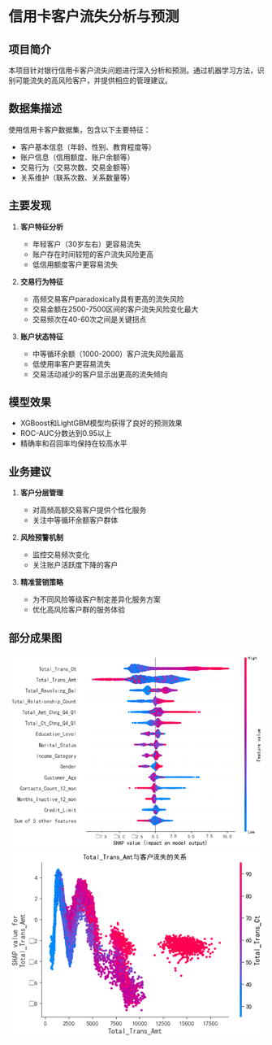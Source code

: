 # 信用卡客户流失分析与预测

## 项目简介
本项目针对银行信用卡客户流失问题进行深入分析和预测。通过机器学习方法，识别可能流失的高风险客户，并提供相应的管理建议。

## 数据集描述
使用信用卡客户数据集，包含以下主要特征：
- 客户基本信息（年龄、性别、教育程度等）
- 账户信息（信用额度、账户余额等）
- 交易行为（交易次数、交易金额等）
- 关系维护（联系次数、关系数量等）

## 主要发现
1. **客户特征分析**
   - 年轻客户（30岁左右）更容易流失
   - 账户存在时间较短的客户流失风险更高
   - 低信用额度客户更容易流失

2. **交易行为特征**
   - 高频交易客户paradoxically具有更高的流失风险
   - 交易金额在2500-7500区间的客户流失风险变化最大
   - 交易频次在40-60次之间是关键拐点

3. **账户状态特征**
   - 中等循环余额（1000-2000）客户流失风险最高
   - 低使用率客户更容易流失
   - 交易活动减少的客户显示出更高的流失倾向

## 模型效果
- XGBoost和LightGBM模型均获得了良好的预测效果
- ROC-AUC分数达到0.95以上
- 精确率和召回率均保持在较高水平
## 业务建议
1. **客户分层管理**
   - 对高频高额交易客户提供个性化服务
   - 关注中等循环余额客户群体

2. **风险预警机制**
   - 监控交易频次变化
   - 关注账户活跃度下降的客户

3. **精准营销策略**
   - 为不同风险等级客户制定差异化服务方案
   - 优化高风险客户群的服务体验
  
## 部分成果图
![image](https://github.com/abbcadd/credit-card-churn-analysis/blob/main/credit/beeswarm.png)
![image](https://github.com/abbcadd/credit-card-churn-analysis/blob/main/credit/amt.png)
